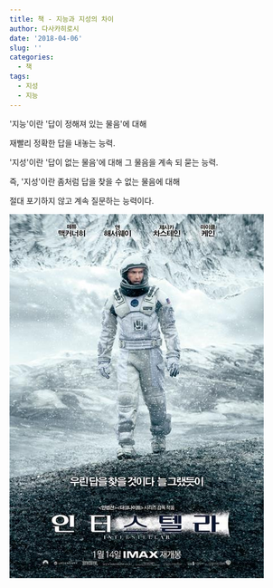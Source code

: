 ```yaml
---
title: 책 - 지능과 지성의 차이
author: 다사카히로시
date: '2018-04-06'
slug: ''
categories:
  - 책
tags:
  - 지성
  - 지능
---
```


'지능'이란 '답이 정해져 있는 물음'에 대해

재빨리 정확한 답을 내놓는 능력.

'지성'이란 '답이 없는 물음'에 대해 그 물음을 계속 되 묻는 능력.

즉, '지성'이란 좀처럼 답을 찾을 수 없는 물음에 대해 

절대 포기하지 않고 계속 질문하는 능력이다.

![universe](../img/Interstellar.jpg)
